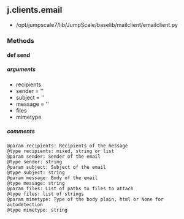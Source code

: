 ## j.clients.email

- /opt/jumpscale7/lib/JumpScale/baselib/mailclient/emailclient.py

### Methods

#### def send 
##### arguments

- recipients
- sender = ''
- subject = ''
- message = ''
- files
- mimetype

##### comments

```
@param recipients: Recipients of the message
@type recipients: mixed, string or list
@param sender: Sender of the email
@type sender: string
@param subject: Subject of the email
@type subject: string
@param message: Body of the email
@type message: string
@param files: List of paths to files to attach
@type files: list of strings
@param mimetype: Type of the body plain, html or None for autodetection
@type mimetype: string

```

